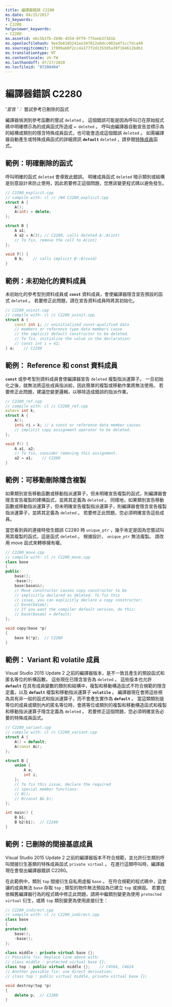 ```yaml
---
title: 編譯器錯誤 C2280
ms.date: 04/25/2017
f1_keywords:
- C2280
helpviewer_keywords:
- C2280
ms.assetid: e6c5b1fb-2b9b-4554-8ff9-775eeb37161b
ms.openlocfilehash: 9ee5b8105241ee347812a0dcc083a4f1cc7dca49
ms.sourcegitcommit: 1f009ab0f2cc4a177f2d1353d5a38f164612bdb1
ms.translationtype: MT
ms.contentlocale: zh-TW
ms.lasthandoff: 07/27/2020
ms.locfileid: "87208404"
---
```

# <a name="compiler-error-c2280"></a>編譯器錯誤 C2280

'*宣告 '：* 嘗試參考已刪除的函式

編譯器偵測到參考函數的嘗試 `deleted` 。 這個錯誤可能是因為呼叫已在原始程式碼中明確標示為的成員函式所造成 `= deleted` 。 呼叫由編譯器自動宣告並標示為的結構或類別的隱含特殊成員函式，也可能會造成這個錯誤 `deleted` 。 如需編譯器自動產生或特殊成員函式的詳細資訊 **`default`** `deleted` ，請參閱[特殊成員](../../cpp/special-member-functions.md)函式。

## <a name="example-explicitly-deleted-functions"></a>範例：明確刪除的函式

呼叫明確的函式 `deleted` 會導致此錯誤。 明確成員函式 `deleted` 暗示類別或結構是刻意設計來防止使用，因此若要修正這個問題，您應該變更程式碼以避免發生。

```cpp
// C2280_explicit.cpp
// compile with: cl /c /W4 C2280_explicit.cpp
struct A {
    A();
    A(int) = delete;
};

struct B {
    A a1;
    A a2 = A(3); // C2280, calls deleted A::A(int)
    // To fix, remove the call to A(int)
};

void f() {
    B b;    // calls implicit B::B(void)
}
```

## <a name="example-uninitialized-data-members"></a>範例：未初始化的資料成員

未初始化的參考型別資料成員或 **`const`** 資料成員，會使編譯器隱含宣告預設的函式 `deleted` 。 若要修正此問題，請在宣告資料成員時將其初始化。

```cpp
// C2280_uninit.cpp
// compile with: cl /c C2280_uninit.cpp
struct A {
    const int i; // uninitialized const-qualified data
    // members or reference type data members cause
    // the implicit default constructor to be deleted.
    // To fix, initialize the value in the declaration:
    // const int i = 42;
} a;    // C2280
```

## <a name="example-reference-and-const-data-members"></a>範例： Reference 和 const 資料成員

**`const`** 或參考型別資料成員會使編譯器宣告 `deleted` 複製指派運算子。 一旦初始化之後，就無法將這些成員指派給，因此簡單的複製或移動作業將無法使用。 若要修正此問題，建議您變更邏輯，以移除造成錯誤的指派作業。

```cpp
// C2280_ref.cpp
// compile with: cl /c C2280_ref.cpp
extern int k;
struct A {
    A();
    int& ri = k; // a const or reference data member causes
    // implicit copy assignment operator to be deleted.
};

void f() {
    A a1, a2;
    // To fix, consider removing this assignment.
    a2 = a1;    // C2280
}
```

## <a name="example-movable-deletes-implicit-copy"></a>範例：可移動刪除隱含複製

如果類別宣告移動函數或移動指派運算子，但未明確宣告複製的函式，則編譯器會隱含宣告複製的建構函式，並將其定義為 `deleted` 。 同樣地，如果類別宣告移動函數或移動指派運算子，但未明確宣告複製指派運算子，則編譯器會隱含宣告複製指派運算子，並將其定義為 `deleted` 。 若要修正此問題，您必須明確宣告這些成員。

當您看到與的連接時發生錯誤 C2280 時 `unique_ptr` ，幾乎肯定是因為您嘗試叫用其複製的函式，這是函式 `deleted` 。 根據設計， `unique_ptr` 無法複製。 請改用 move 函式來轉移擁有權。

```cpp
// C2280_move.cpp
// compile with: cl /c C2280_move.cpp
class base
{
public:
    base();
    ~base();
    base(base&&);
    // Move constructor causes copy constructor to be
    // implicitly declared as deleted. To fix this
    // issue, you can explicitly declare a copy constructor:
    // base(base&);
    // If you want the compiler default version, do this:
    // base(base&) = default;
};

void copy(base *p)
{
    base b{*p};  // C2280
}
```

## <a name="example-variant-and-volatile-members"></a>範例： Variant 和 volatile 成員

Visual Studio 2015 Update 2 之前的編譯器版本，是不一致且產生的預設函式和匿名等位的析構函數。 這些現在已隱含宣告為 `deleted` 。 這些版本也允許 **`default`** 在具有成員變數的類別和結構中，複製和移動構造函式不符合規範的隱含定義，以及 **`default`** 複製和移動指派運算子 **`volatile`** 。 編譯器現在會將這些視為具有非一般的函式和指派運算子，而不會產生實作為 **`default`** 。 當這類類別是等位的成員或類別內的匿名等位時，會將等位或類別的複製和移動構造函式和複製和移動指派運算子隱含定義為 `deleted` 。 若要修正這個問題，您必須明確宣告必要的特殊成員函式。

```cpp
// C2280_variant.cpp
// compile with: cl /c C2280_variant.cpp
struct A {
    A() = default;
    A(const A&);
};

struct B {
    union {
        A a;
        int i;
    };
    // To fix this issue, declare the required
    // special member functions:
    // B();
    // B(const B& b);
};

int main() {
    B b1;
    B b2(b1);  // C2280
}
```

## <a name="example-indirect-base-members-deleted"></a>範例：已刪除的間接基底成員

Visual Studio 2015 Update 2 之前的編譯器版本不符合規範，並允許衍生類別呼叫間接衍生基類的特殊成員函式 `private virtual` 。 在進行這類呼叫時，編譯器現在會發出編譯器錯誤 C2280。

在此範例中，類別 `top` 間接衍生自私用虛擬 `base` 。 在符合規範的程式碼中，這會讓的成員無法 `base` 存取 `top` ; 類型的物件無法預設為已建立 `top` 或損毀。 若要在依賴舊編譯器行為的程式碼中修正此問題，請將中繼類別變更為使用 `protected virtual` 衍生，或將 `top` 類別變更為使用直接衍生：

```cpp
// C2280_indirect.cpp
// compile with: cl /c C2280_indirect.cpp
class base
{
protected:
    base();
    ~base();
};

class middle : private virtual base {};
// Possible fix: Replace line above with:
// class middle : protected virtual base {};
class top : public virtual middle {};    // C4594, C4624
// Another possible fix: use direct derivation:
// class top : public virtual middle, private virtual base {};

void destroy(top *p)
{
    delete p;  // C2280
}
```
